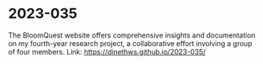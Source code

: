 # 2023-035
The BloomQuest website offers comprehensive insights and documentation on my fourth-year research project, a collaborative effort involving a group of four members. 
Link: https://dinethws.github.io/2023-035/
